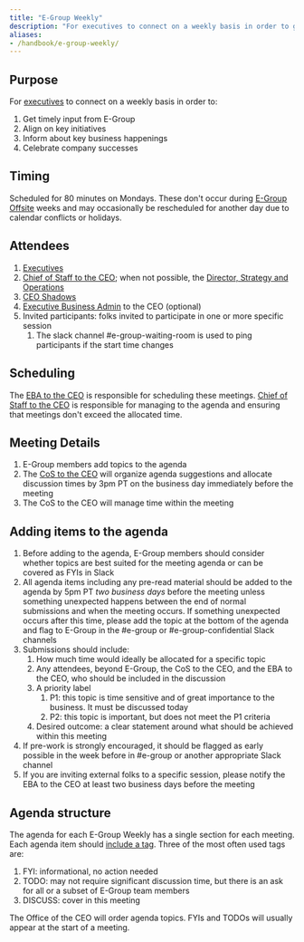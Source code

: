 ```yaml
---
title: "E-Group Weekly"
description: "For executives to connect on a weekly basis in order to get timely input from E-Group, align on key initiatives, inform about key business happenings and celebrate company successes."
aliases:
- /handbook/e-group-weekly/
---
```


## Purpose

For [executives](/handbook/company/structure/#executives) to connect on a weekly basis in order to:

1. Get timely input from E-Group
1. Align on key initiatives
1. Inform about key business happenings
1. Celebrate company successes

## Timing

Scheduled for 80 minutes on Mondays. These don't occur during
[E-Group Offsite](/handbook/company/offsite/)
weeks and may occasionally be rescheduled for another day due to calendar conflicts or holidays.

## Attendees

1. [Executives](/handbook/company/structure/#executives)
1. [Chief of Staff to the CEO](/job-families/chief-executive-officer/chief-of-staff/); when not possible, the [Director, Strategy and Operations](/job-families/chief-executive-officer/strategy-and-operations/)
1. [CEO Shadows](/handbook/ceo/shadow/)
1. [Executive Business Admin](/handbook/eba/#executive-business-administrator-team) to the CEO (optional)
1. Invited participants: folks invited to participate in one or more specific session
   1. The slack channel #e-group-waiting-room is used to ping participants if the start time changes

## Scheduling

The [EBA to the CEO](/handbook/eba/#executive-business-administrator-team) is responsible for scheduling these meetings. [Chief of Staff to the CEO](/job-families/chief-executive-officer/chief-of-staff/#directed-work) is responsible for managing to the agenda and ensuring that meetings don't exceed the allocated time.

## Meeting Details

1. E-Group members add topics to the agenda
1. The [CoS to the CEO](/job-families/chief-executive-officer/chief-of-staff/) will organize agenda suggestions and allocate discussion times by 3pm PT on the business day immediately before the meeting
1. The CoS to the CEO will manage time within the meeting

## Adding items to the agenda

1. Before adding to the agenda, E-Group members should consider whether topics are best suited for the meeting agenda or can be covered as FYIs in Slack
1. All agenda items including any pre-read material should be added to the agenda by 5pm PT *two business days* before the meeting unless something unexpected happens between the end of normal submissions and when the meeting occurs. If something unexpected occurs after this time, please add the topic at the bottom of the agenda and flag to E-Group in the #e-group or #e-group-confidential Slack channels
1. Submissions should include:
      1. How much time would ideally be allocated for a specific topic
      1. Any attendees, beyond E-Group, the CoS to the CEO, and the EBA to the CEO, who should be included in the discussion
      1. A priority label
            1. P1: this topic is time sensitive and of great importance to the business. It must be discussed today
            1. P2: this topic is important, but does not meet the P1 criteria
      1. Desired outcome: a clear statement around what should be achieved within this meeting
1. If pre-work is strongly encouraged, it should be flagged as early possible in the week before in #e-group or another appropriate Slack channel
1. If you are inviting external folks to a specific session, please notify the EBA to the CEO at least two business days before the meeting

## Agenda structure

The agenda for each E-Group Weekly has a single section for each meeting. Each agenda item should [include a tag](/handbook/leadership/1-1/suggested-agenda-format/#hallway). Three of the most often used tags are:
1. FYI: informational, no action needed
1. TODO: may not require significant discussion time, but there is an ask for all or a subset of E-Group team members
1. DISCUSS: cover in this meeting

The Office of the CEO will order agenda topics. FYIs and TODOs will usually appear at the start of a meeting.

